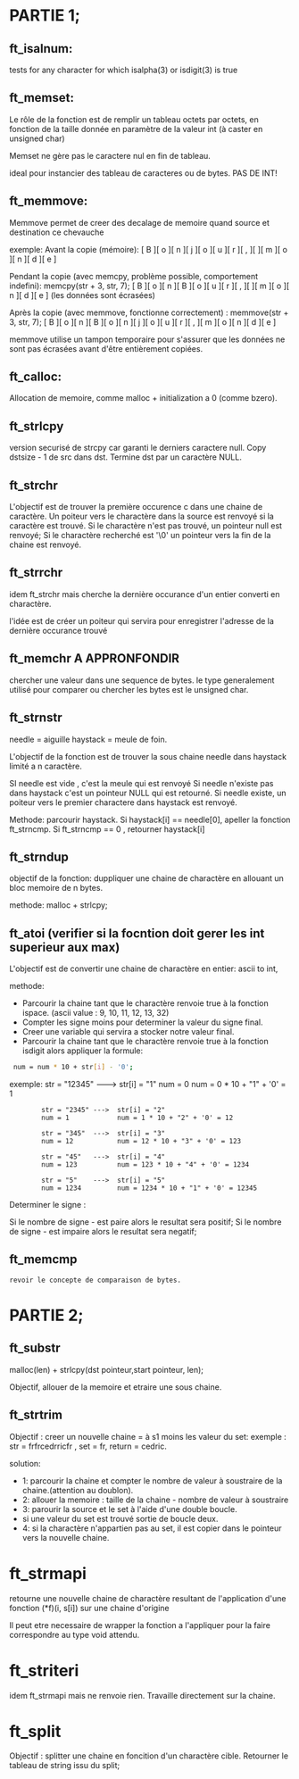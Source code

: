 # PARTIE 1;

## ft_isalnum:
tests for any character for which isalpha(3) or isdigit(3) is true

## ft_memset:

Le rôle de la fonction est de remplir un tableau octets par octets, en fonction de la taille donnée en paramètre de la valeur int (à caster en unsigned char)

Memset ne gère pas le caractere nul en fin de tableau.

ideal pour instancier des tableau de caracteres ou de bytes.
PAS DE INT!


## ft_memmove:

Memmove permet de creer des decalage de memoire quand source et destination ce chevauche

exemple:
Avant la copie (mémoire):
[ B ][ o ][ n ][ j ][ o ][ u ][ r ][ , ][   ][ m ][ o ][ n ][ d ][ e ]

Pendant la copie (avec memcpy, problème possible, comportement indefini): memcpy(str + 3, str, 7);
[ B ][ o ][ n ][ B ][ o ][ u ][ r ][ , ][   ][ m ][ o ][ n ][ d ][ e ] (les données sont écrasées)

Après la copie (avec memmove, fonctionne correctement) : memmove(str + 3, str, 7);
[ B ][ o ][ n ][ B ][ o ][ n ][ j ][ o ][ u ][ r ][ , ][ m ][ o ][ n ][ d ][ e ]

memmove utilise un tampon temporaire pour s'assurer que les données ne sont pas écrasées avant d'être entièrement copiées.

## ft_calloc:

Allocation de memoire, comme malloc  + initialization a 0 (comme bzero).

## ft_strlcpy

version securisé de strcpy car garanti le derniers caractere null.
Copy dstsize - 1 de src dans dst.
Termine dst par un caractère NULL.

## ft_strchr

L'objectif est de trouver la première occurence c dans une chaine de caractère.
Un poiteur vers le charactère dans la source est renvoyé si la caractère est trouvé.
Si le charactère n'est pas trouvé, un pointeur null est renvoyé;
Si le charactère recherché est '\0' un pointeur vers la fin de la chaine est renvoyé.

## ft_strrchr

idem ft_strchr mais cherche la dernière occurance d'un entier converti en charactère.

l'idée est de créer un poiteur qui servira pour enregistrer l'adresse de la dernière occurance trouvé

## ft_memchr A APPRONFONDIR

chercher une valeur dans une sequence de bytes. le type generalement utilisé pour comparer ou chercher les bytes est le unsigned char.

## ft_strnstr

needle = aiguille
haystack = meule de foin.

L'objectif de la fonction est de trouver la sous chaine needle dans haystack limité a n caractère.

SI needle est vide , c'est la meule qui est renvoyé
Si needle n'existe pas dans haystack c'est un pointeur NULL qui est retourné.
Si needle existe, un poiteur vers le premier charactere dans haystack est renvoyé.

Methode: parcourir haystack. Si haystack[i] == needle[0], apeller la fonction ft_strncmp. Si ft_strncmp == 0 , retourner haystack[i]

## ft_strndup
objectif de la fonction: duppliquer une chaine de charactère en allouant un bloc memoire de n bytes.

methode: malloc + strlcpy;

## ft_atoi (verifier si la focntion doit gerer les int superieur aux max)

L'objectif est de convertir une chaine de charactère en entier: ascii to int,

methode:

* Parcourir la chaine tant que le charactère renvoie true à la fonction ispace. (ascii value : 9, 10, 11, 12, 13, 32)
* Compter les signe moins pour determiner la valeur du signe final.
* Creer une variable qui servira a stocker notre valeur final.
* Parcourir la chaine tant que le charactère renvoie true à la fonction isdigit alors appliquer la formule:

```bash
 num = num * 10 + str[i] - '0';
```

exemple:    str = "12345" --->  str[i] = "1"
            num = 0             num = 0 * 10 + "1" + '0' = 1

            str = "2345" --->  str[i] = "2"
            num = 1            num = 1 * 10 + "2" + '0' = 12

            str = "345"  --->  str[i] = "3"
            num = 12           num = 12 * 10 + "3" + '0' = 123

            str = "45"   --->  str[i] = "4"
            num = 123          num = 123 * 10 + "4" + '0' = 1234

            str = "5"    --->  str[i] = "5"
            num = 1234         num = 1234 * 10 + "1" + '0' = 12345

Determiner le signe :

Si le nombre de signe - est paire alors le resultat sera positif;
Si le nombre de signe - est impaire alors le resultat sera negatif;

## ft_memcmp
    revoir le concepte de comparaison de bytes.

# PARTIE 2;

## ft_substr
malloc(len) + strlcpy(dst pointeur,start pointeur, len);

Objectif, allouer de la memoire et etraire une sous chaine.

## ft_strtrim

Objectif : creer un nouvelle chaine = à s1 moins les valeur du set:
exemple : str = frfrcedrricfr , set = fr, return = cedric.

solution: 
* 1: parcourir la chaine et compter le nombre de valeur à soustraire de la chaine.(attention au doublon).
* 2: allouer la memoire : taille de la chaine - nombre de valeur à soustraire
* 3: parourir la source et le set à l'aide d'une double boucle.
* si une valeur du set est trouvé sortie de boucle deux.
* 4: si la charactère n'appartien pas au set, il est copier dans le pointeur vers la nouvelle chaine. 

# ft_strmapi
retourne une nouvelle chaine de charactère resultant de l'application d'une fonction (*f)(i, s[i]) sur une chaine d'origine

Il peut etre necessaire de wrapper la fonction a l'appliquer pour la faire correspondre au type void attendu.

# ft_striteri
idem ft_strmapi mais ne renvoie rien. Travaille directement sur la chaine.

# ft_split

Objectif : splitter une chaine en foncition d'un charactère cible. Retourner le tableau de string issu du split;


